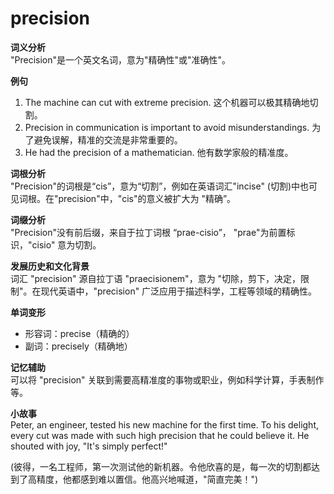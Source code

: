 # precision

**词义分析**  
"Precision"是一个英文名词，意为"精确性"或"准确性"。

  

**例句**

  

1.  The machine can cut with extreme precision. 这个机器可以极其精确地切割。
2.  Precision in communication is important to avoid misunderstandings. 为了避免误解，精准的交流是非常重要的。
3.  He had the precision of a mathematician. 他有数学家般的精准度。

  

**词根分析**  
"Precision"的词根是“cis”，意为“切割”，例如在英语词汇"incise" (切割)中也可见词根。在"precision"中，"cis"的意义被扩大为 "精确”。

  

**词缀分析**  
"Precision"没有前后缀，来自于拉丁词根 “prae-cisio”， "prae"为前置标识，"cisio" 意为切割。

  

**发展历史和文化背景**  
词汇 "precision" 源自拉丁语 "praecisionem"，意为 "切除，剪下，决定，限制"。在现代英语中，"precision" 广泛应用于描述科学，工程等领域的精确性。

  

**单词变形**

  

*   形容词：precise（精确的）
*   副词：precisely（精确地）

  

**记忆辅助**  
可以将 "precision" 关联到需要高精准度的事物或职业，例如科学计算，手表制作等。

  

**小故事**  
Peter, an engineer, tested his new machine for the first time. To his delight, every cut was made with such high precision that he could believe it. He shouted with joy, "It's simply perfect!"

  

(彼得，一名工程师，第一次测试他的新机器。令他欣喜的是，每一次的切割都达到了高精度，他都感到难以置信。他高兴地喊道，"简直完美！")
